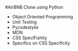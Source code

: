 #AirBNB Clone using Python
* Object Oriented Programming
* Unit Testing
* Pycodestylie
* MDN
* CSS SpeclFishity
* Specifics on CSS Specificity

